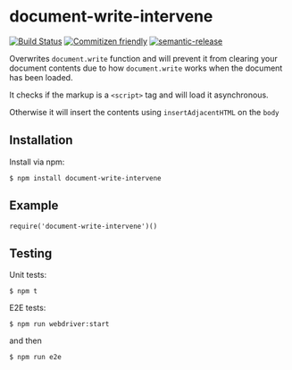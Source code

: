 # document-write-intervene
[![Build Status](https://travis-ci.com/sebgroup/document-write-intervene.svg?token=tzrdkWGEu776AVobzRhp&branch=master)](https://travis-ci.com/sebgroup/document-write-intervene)
[![Commitizen friendly](https://img.shields.io/badge/commitizen-friendly-brightgreen.svg)](http://commitizen.github.io/cz-cli/)
[![semantic-release](https://img.shields.io/badge/%20%20%F0%9F%93%A6%F0%9F%9A%80-semantic--release-e10079.svg)](https://github.com/semantic-release/semantic-release)

Overwrites `document.write` function and will prevent it from clearing your document contents due to how `document.write` works when the document has been loaded.

It checks if the markup is a `<script>` tag and will load it asynchronous. 

Otherwise it will insert the contents using `insertAdjacentHTML` on the `body`

## Installation

Install via npm:

```
$ npm install document-write-intervene
```

## Example

```
require('document-write-intervene')()
```

## Testing

Unit tests:

```
$ npm t
```

E2E tests:

```
$ npm run webdriver:start
```

and then 

```
$ npm run e2e
```
